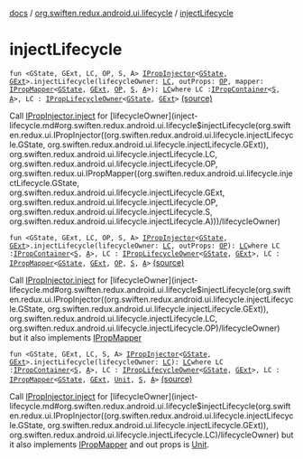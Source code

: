 [docs](../index.md) / [org.swiften.redux.android.ui.lifecycle](index.md) / [injectLifecycle](./inject-lifecycle.md)

# injectLifecycle

`fun <GState, GExt, LC, OP, S, A> `[`IPropInjector`](../org.swiften.redux.ui/-i-prop-injector/index.md)`<`[`GState`](inject-lifecycle.md#GState)`, `[`GExt`](inject-lifecycle.md#GExt)`>.injectLifecycle(lifecycleOwner: `[`LC`](inject-lifecycle.md#LC)`, outProps: `[`OP`](inject-lifecycle.md#OP)`, mapper: `[`IPropMapper`](../org.swiften.redux.ui/-i-prop-mapper.md)`<`[`GState`](inject-lifecycle.md#GState)`, `[`GExt`](inject-lifecycle.md#GExt)`, `[`OP`](inject-lifecycle.md#OP)`, `[`S`](inject-lifecycle.md#S)`, `[`A`](inject-lifecycle.md#A)`>): `[`LC`](inject-lifecycle.md#LC)` where LC : `[`IPropContainer`](../org.swiften.redux.ui/-i-prop-container/index.md)`<`[`S`](inject-lifecycle.md#S)`, `[`A`](inject-lifecycle.md#A)`>, LC : `[`IPropLifecycleOwner`](../org.swiften.redux.ui/-i-prop-lifecycle-owner/index.md)`<`[`GState`](inject-lifecycle.md#GState)`, `[`GExt`](inject-lifecycle.md#GExt)`>` [(source)](https://github.com/protoman92/KotlinRedux/tree/master/android/android-lifecycle/src/main/java/org/swiften/redux/android/ui/lifecycle/AndroidLifecycle.kt#L79)

Call [IPropInjector.inject](../org.swiften.redux.ui/-i-prop-injector/inject.md) for [lifecycleOwner](inject-lifecycle.md#org.swiften.redux.android.ui.lifecycle$injectLifecycle(org.swiften.redux.ui.IPropInjector((org.swiften.redux.android.ui.lifecycle.injectLifecycle.GState, org.swiften.redux.android.ui.lifecycle.injectLifecycle.GExt)), org.swiften.redux.android.ui.lifecycle.injectLifecycle.LC, org.swiften.redux.android.ui.lifecycle.injectLifecycle.OP, org.swiften.redux.ui.IPropMapper((org.swiften.redux.android.ui.lifecycle.injectLifecycle.GState, org.swiften.redux.android.ui.lifecycle.injectLifecycle.GExt, org.swiften.redux.android.ui.lifecycle.injectLifecycle.OP, org.swiften.redux.android.ui.lifecycle.injectLifecycle.S, org.swiften.redux.android.ui.lifecycle.injectLifecycle.A)))/lifecycleOwner)

`fun <GState, GExt, LC, OP, S, A> `[`IPropInjector`](../org.swiften.redux.ui/-i-prop-injector/index.md)`<`[`GState`](inject-lifecycle.md#GState)`, `[`GExt`](inject-lifecycle.md#GExt)`>.injectLifecycle(lifecycleOwner: `[`LC`](inject-lifecycle.md#LC)`, outProps: `[`OP`](inject-lifecycle.md#OP)`): `[`LC`](inject-lifecycle.md#LC)` where LC : `[`IPropContainer`](../org.swiften.redux.ui/-i-prop-container/index.md)`<`[`S`](inject-lifecycle.md#S)`, `[`A`](inject-lifecycle.md#A)`>, LC : `[`IPropLifecycleOwner`](../org.swiften.redux.ui/-i-prop-lifecycle-owner/index.md)`<`[`GState`](inject-lifecycle.md#GState)`, `[`GExt`](inject-lifecycle.md#GExt)`>, LC : `[`IPropMapper`](../org.swiften.redux.ui/-i-prop-mapper.md)`<`[`GState`](inject-lifecycle.md#GState)`, `[`GExt`](inject-lifecycle.md#GExt)`, `[`OP`](inject-lifecycle.md#OP)`, `[`S`](inject-lifecycle.md#S)`, `[`A`](inject-lifecycle.md#A)`>` [(source)](https://github.com/protoman92/KotlinRedux/tree/master/android/android-lifecycle/src/main/java/org/swiften/redux/android/ui/lifecycle/AndroidLifecycle.kt#L122)

Call [IPropInjector.inject](../org.swiften.redux.ui/-i-prop-injector/inject.md) for [lifecycleOwner](inject-lifecycle.md#org.swiften.redux.android.ui.lifecycle$injectLifecycle(org.swiften.redux.ui.IPropInjector((org.swiften.redux.android.ui.lifecycle.injectLifecycle.GState, org.swiften.redux.android.ui.lifecycle.injectLifecycle.GExt)), org.swiften.redux.android.ui.lifecycle.injectLifecycle.LC, org.swiften.redux.android.ui.lifecycle.injectLifecycle.OP)/lifecycleOwner) but it also implements [IPropMapper](../org.swiften.redux.ui/-i-prop-mapper.md)

`fun <GState, GExt, LC, S, A> `[`IPropInjector`](../org.swiften.redux.ui/-i-prop-injector/index.md)`<`[`GState`](inject-lifecycle.md#GState)`, `[`GExt`](inject-lifecycle.md#GExt)`>.injectLifecycle(lifecycleOwner: `[`LC`](inject-lifecycle.md#LC)`): `[`LC`](inject-lifecycle.md#LC)` where LC : `[`IPropContainer`](../org.swiften.redux.ui/-i-prop-container/index.md)`<`[`S`](inject-lifecycle.md#S)`, `[`A`](inject-lifecycle.md#A)`>, LC : `[`IPropLifecycleOwner`](../org.swiften.redux.ui/-i-prop-lifecycle-owner/index.md)`<`[`GState`](inject-lifecycle.md#GState)`, `[`GExt`](inject-lifecycle.md#GExt)`>, LC : `[`IPropMapper`](../org.swiften.redux.ui/-i-prop-mapper.md)`<`[`GState`](inject-lifecycle.md#GState)`, `[`GExt`](inject-lifecycle.md#GExt)`, `[`Unit`](https://kotlinlang.org/api/latest/jvm/stdlib/kotlin/-unit/index.html)`, `[`S`](inject-lifecycle.md#S)`, `[`A`](inject-lifecycle.md#A)`>` [(source)](https://github.com/protoman92/KotlinRedux/tree/master/android/android-lifecycle/src/main/java/org/swiften/redux/android/ui/lifecycle/AndroidLifecycle.kt#L137)

Call [IPropInjector.inject](../org.swiften.redux.ui/-i-prop-injector/inject.md) for [lifecycleOwner](inject-lifecycle.md#org.swiften.redux.android.ui.lifecycle$injectLifecycle(org.swiften.redux.ui.IPropInjector((org.swiften.redux.android.ui.lifecycle.injectLifecycle.GState, org.swiften.redux.android.ui.lifecycle.injectLifecycle.GExt)), org.swiften.redux.android.ui.lifecycle.injectLifecycle.LC)/lifecycleOwner) but it also implements [IPropMapper](../org.swiften.redux.ui/-i-prop-mapper.md) and
out props is [Unit](https://kotlinlang.org/api/latest/jvm/stdlib/kotlin/-unit/index.html).

